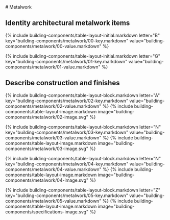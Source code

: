 <div data-role="collapsible" data-inset="false">
# Metalwork

<dl>

## <span class="caps">**Identity architectural metalwork items**</span>

{% include building-components/table-layout-initial.markdown letter="B" key="building-components/metalwork/00-key.markdown" value="building-components/metalwork/00-value.markdown" %}

{% include building-components/table-layout-initial.markdown letter="G" key="building-components/metalwork/01-key.markdown" value="building-components/metalwork/01-value.markdown" %}

## <span class="caps">**Describe** construction and finishes</span>

{% include building-components/table-layout-block.markdown letter="A" key="building-components/metalwork/02-key.markdown" value="building-components/metalwork/02-value.markdown"  %}
{% include building-components/table-layout-image.markdown image="building-components/metalwork/02-image.svg" %}

{% include building-components/table-layout-block.markdown letter="N" key="building-components/metalwork/03-key.markdown" value="building-components/metalwork/03-value.markdown"  %}
{% include building-components/table-layout-image.markdown image="building-components/metalwork/03-image.svg" %}

{% include building-components/table-layout-block.markdown letter="N" key="building-components/metalwork/04-key.markdown" value="building-components/metalwork/04-value.markdown"  %}
{% include building-components/table-layout-image.markdown image="building-components/metalwork/04-image.svg" %}

{% include building-components/table-layout-block.markdown letter="Z" key="building-components/metalwork/05-key.markdown" value="building-components/metalwork/05-value.markdown"  %}
{% include building-components/table-layout-image.markdown image="building-components/specifications-image.svg" %}

</dl></div>
